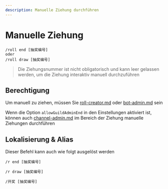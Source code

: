 ```yaml
---
description: Manuelle Ziehung durchführen
---
```


# Manuelle Ziehung

```
/roll end [抽奖编号]
oder
/roll draw [抽奖编号]
```

> Die Ziehungsnummer ist nicht obligatorisch und kann leer gelassen werden, um die Ziehung interaktiv manuell durchzuführen

## Berechtigung

Um manuell zu ziehen, müssen Sie [roll-creator.md](../permission/roll-creator.md "mention") oder [bot-admin.md](../permission/bot-admin.md "mention") sein

Wenn die Option `allowGuildAdminEnd` in den Einstellungen aktiviert ist, können auch [channel-admin.md](../permission/channel-admin.md "mention") im Bereich der Ziehung manuelle Ziehungen durchführen

## Lokalisierung & Alias

Dieser Befehl kann auch wie folgt ausgelöst werden

```
/r end [抽奖编号]

/r draw [抽奖编号]

/开奖 [抽奖编号]
```
